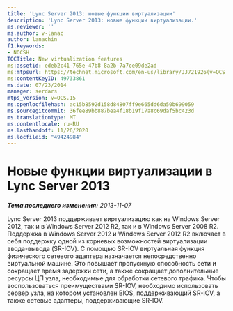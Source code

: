 ```yaml
---
title: 'Lync Server 2013: новые функции виртуализации'
description: 'Lync Server 2013: новые функции виртуализации.'
ms.reviewer: ''
ms.author: v-lanac
author: lanachin
f1.keywords:
- NOCSH
TOCTitle: New virtualization features
ms:assetid: edeb2c41-765e-47b8-8a2b-7a7ce09de2ad
ms:mtpsurl: https://technet.microsoft.com/en-us/library/JJ721926(v=OCS.15)
ms:contentKeyID: 49733861
ms.date: 07/23/2014
manager: serdars
mtps_version: v=OCS.15
ms.openlocfilehash: ac15b8592d158d84807ff9e665dd6da50b699059
ms.sourcegitcommit: 36fee89bb887bea4f18b19f17a8c69daf5bc423d
ms.translationtype: MT
ms.contentlocale: ru-RU
ms.lasthandoff: 11/26/2020
ms.locfileid: "49424984"
---
```

# <a name="new-virtualization-features-in-lync-server-2013"></a>Новые функции виртуализации в Lync Server 2013

<div data-xmlns="http://www.w3.org/1999/xhtml">

<div class="topic" data-xmlns="http://www.w3.org/1999/xhtml" data-msxsl="urn:schemas-microsoft-com:xslt" data-cs="https://msdn.microsoft.com/">

<div data-asp="https://msdn2.microsoft.com/asp">



</div>

<div id="mainSection">

<div id="mainBody">

<span> </span>

_**Тема последнего изменения:** 2013-11-07_

Lync Server 2013 поддерживает виртуализацию как на Windows Server 2012, так и в Windows Server 2012 R2, так и в Windows Server 2008 R2. Поддержка в Windows Server 2012 и Windows Server 2012 R2 включает в себя поддержку одной из корневых возможностей виртуализации ввода-вывода (SR-IOV). С помощью SR-IOV виртуальная функция физического сетевого адаптера назначается непосредственно виртуальной машине. Это повышает пропускную способность сети и сокращает время задержки сети, а также сокращает дополнительные ресурсы ЦП узла, необходимые для обработки сетевого трафика. Чтобы воспользоваться преимуществами SR-IOV, необходимо использовать сервер узла, на котором установлен BIOS, поддерживающий SR-IOV, а также сетевые адаптеры, поддерживающие SR-IOV.

</div>

<span> </span>

</div>

</div>

</div>

